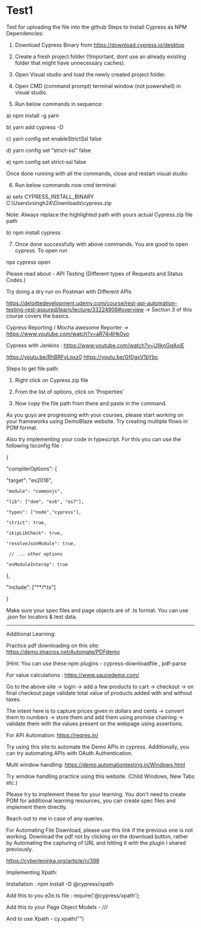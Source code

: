 # Test1
Test for uploading the file into the github
Steps to Install Cypress as NPM Dependencies: 

1. Download Cypress Binary from https://download.cypress.io/desktop 

2. Create a fresh project folder (!Important, dont use an already existing folder that might have unnecessary caches). 

3. Open Visual studio and load the newly created project folder. 

4. Open CMD (command prompt) terminal window (not powershell) in visual studio. 

5. Run below commands in sequence: 

a) npm install -g yarn 

b) yarn add cypress -D 

c) yarn config set enableStrictSsl false 

d) yarn config set “strict-ssl” false 

e) npm config set strict-ssl false 

   Once done running with all the commands, close and restart visual studio 

6. Run below commands now cmd terminal: 

a) setx CYPRESS_INSTALL_BINARY C:\\Users\\vsingh24\\Downloads\\cypress.zip 

Note: Always replace the highlighted path with yours actual Cypress.zip file path 

b) npm install cypress 

7. Once done successfully with above commands. You are good to open cypress. To open run 

npx cypress open 

 Please read about - API Testing  (Different types of Requests and Status Codes.)

Try doing a dry run on Postman with Different APIs

https://deloittedevelopment.udemy.com/course/rest-api-automation-testing-rest-assured/learn/lecture/33224906#overview -> Section 3 of this course covers the basics.

 

Cypress Reporting / Mocha awesome Reporter -> https://www.youtube.com/watch?v=aR74j4Hk0vo

 

Cypress with Jenkins : https://www.youtube.com/watch?v=UIlknGqAoiE

https://youtu.be/RhBRFyLqxz0
https://youtu.be/Gf0gxV1bYbc

 

Steps to get file path: 

1. Right click on Cypress.zip file 

2. From the list of options, click on 'Properties' 

3. Now copy the file path from there and paste in the command. 


As you guys are progressing with your courses, please start working on your frameworks using DemoBlaze website. Try creating multiple flows in POM format. 

Also try implementing your code in typescript. For this you can use the following tsconfig file :

 

{

  "compilerOptions": {

   "target": "es2016",

    "module": "commonjs",

    "lib": ["dom", "es6", "es7"],

    "types": ["node","cypress"],

    "strict": true,

    "skipLibCheck": true,

    "resolveJsonModule": true,

     // ... other options

    "esModuleInterop": true

  },

  "include": ["**/*.ts"]

} 

 

Make sure your spec files and page objects are of .ts format. You can use .json for locators & test data.

________________________________________________________________________________________________________________

 

Additional Learning:

 

Practice pdf downloading on this site: https://demo.imacros.net/Automate/PDFdemo

[Hint: You can use these npm plugins - cypress-downloadfile , pdf-parse

 

For value calculations : https://www.saucedemo.com/

Go to the above site -> login -> add a few products to cart -> checkout -> on final checkout page validate total value of products added with and without taxes. 

The intent here is to capture prices given in dollars and cents -> convert them to numbers -> store them and add them using promise chaining ->  validate them with the values present on the webpage using assertions.

 

For API Automation: https://reqres.in/  

Try using this site to automate the Demo APIs in cypress. Additionally, you can try automating APIs with OAuth Authentication.

 

Multi window handling: https://demo.automationtesting.in/Windows.html

Try window handling practice using this website. (Child Windows, New Tabs etc.)

 

Please try to implement these for your learning. You don't need to create POM for additional learning resources, you  can create spec files and implement them directly.

 

Reach out to me in case of any queries.

For Automating File Download, please use this link if the previous one is not working. Download the pdf not by clicking on the download button, rather by Automating the capturing of URL and hitting it with the plugin I shared previously.

https://cyberleninka.org/article/n/398


Implementing Xpath:


Installation : npm install -D @cypress/xpath


Add this to you e2e.ts file : require('@cypress/xpath');



Add this to your Page Object Models - /// <reference types="@cypress/xpath" />



And to use Xpath - cy.xpath("")
